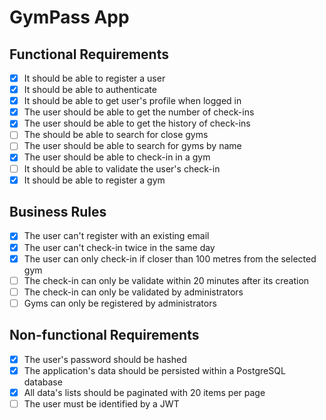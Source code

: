 # GymPass App

## Functional Requirements

- [x] It should be able to register a user
- [x] It should be able to authenticate
- [x] It should be able to get user's profile when logged in
- [x] The user should be able to get the number of check-ins
- [x] The user should be able to get the history of check-ins
- [ ] The should be able to search for close gyms
- [ ] The user should be able to search for gyms by name
- [x] The user should be able to check-in in a gym
- [ ] It should be able to validate the user's check-in
- [x] It should be able to register a gym

## Business Rules

- [x] The user can't register with an existing email
- [x] The user can't check-in twice in the same day
- [x] The user can only check-in if closer than 100 metres from the selected gym
- [ ] The check-in can only be validate within 20 minutes after its creation
- [ ] The check-in can only be validated by administrators
- [ ] Gyms can only be registered by administrators

## Non-functional Requirements

- [x] The user's password should be hashed
- [x] The application's data should be persisted within a PostgreSQL database
- [x] All data's lists should be paginated with 20 items per page
- [ ] The user must be identified by a JWT
